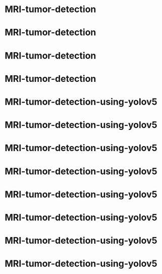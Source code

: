 # MRI-tumor-detection
# MRI-tumor-detection
# MRI-tumor-detection
# MRI-tumor-detection
# MRI-tumor-detection-using-yolov5
# MRI-tumor-detection-using-yolov5
# MRI-tumor-detection-using-yolov5
# MRI-tumor-detection-using-yolov5
# MRI-tumor-detection-using-yolov5
# MRI-tumor-detection-using-yolov5
# MRI-tumor-detection-using-yolov5
# MRI-tumor-detection-using-yolov5
